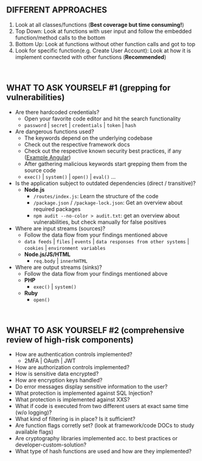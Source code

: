 ## DIFFERENT APPROACHES
1. Look at all classes/functions (**Best coverage but time consuming!**)
2. Top Down: Look at functions with user input and follow the embedded function/method calls to the bottom
3. Bottom Up: Look at functions without other function calls and got to top
4. Look for specific function(e.g. Create User Account): Look at how it is implement connected with other functions (**Recommended**)

<br />

## WHAT TO ASK YOURSELF #1 (grepping for vulnerabilities)
- Are there hardcoded credentials? 
  - Open your favorite code editor and hit the search functionality
  - `password` | `secret` | `credentials` | `token` | `hash`  
- Are dangerous functions used?
  - The keywords depend on the underlying codebase
  - Check out the respective framework docs
  - Check out the respective known security best practices, if any ([Example Angular](https://angular.io/guide/security))
  - After gathering malicious keywords start grepping them from the source code
  - `exec()` | `system()` | `open()` | `eval()` ...
- Is the application subject to outdated dependencies (direct / transitive)? 
  - **Node.js**
    - `/routes/index.js`: Learn the structure of the code
    - `/package.json` / `/package-lock.json`: Get an overview about required packages
    - `npm audit --no-color > audit.txt`: get an overview about vulnerabilities, but check manually for false positives  
- Where are input streams (sources)? 
  - Follow the data flow from your findings mentioned above
  - `data feeds` | `files` | `events` | `data responses from other systems` | `cookies` | `environment variables`
  - **Node.js/JS/HTML**
    - `req.body` | `innerhHTML`
- Where are output streams (sinks)? 
  - Follow the data flow from your findings mentioned above
  - **PHP**
    - `exec()` | `system()`
  - **Ruby**
    - `open()`

<br />

## WHAT TO ASK YOURSELF #2 (comprehensive review of high-risk components)
- How are authentication controls implemented?
  - 2MFA | OAuth | JWT
- How are authorization controls implemented?
- How is sensitive data encrypted?
- How are encryption keys handled?
- Do error messages display sensitive information to the user?
- What protection is implemented against SQL Injection?
- What protection is implemented against XXS?
- What if code is executed from two different users at exact same time (w/o logging)?
- What kind of filtering is in place? Is it sufficient?
- Are function flags corretly set? (look at framework/code DOCs to study available flags)
- Are cryptography libraries implemented acc. to best practices or developer-custom-solution?
- What type of hash functions are used and how are they implemented?


